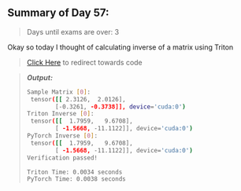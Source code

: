 ## Summary of Day 57:

> Days until exams are over: $3$

Okay so today I thought of calculating inverse of a matrix using Triton 

> [Click Here](./inverse_matrix_kernel.py) to redirect towards code

> ***Output:***
> ```bash
> Sample Matrix [0]:
>  tensor([[ 2.3126,  2.0126],
>         [-0.3261, -0.3738]], device='cuda:0')
> Triton Inverse [0]:
>  tensor([[  1.7959,   9.6708],
>         [ -1.5668, -11.1122]], device='cuda:0')
> PyTorch Inverse [0]:
>  tensor([[  1.7959,   9.6708],
>         [ -1.5668, -11.1122]], device='cuda:0')
> Verification passed!
> 
> Triton Time: 0.0034 seconds
> PyTorch Time: 0.0038 seconds
> ```